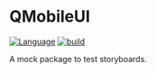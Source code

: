 # QMobileUI

[![Language][swift-shield]][swift-url]
[![build][build-shield]][build-url]

A mock package to test storyboards.

<!-- MARKDOWN LINKS & IMAGES -->
<!-- https://www.markdownguide.org/basic-syntax/#reference-style-links -->
[swift-shield]: http://img.shields.io/badge/language-swift-orange.svg?style=flat
[swift-url]: https://developer.apple.com/swift/
[build-shield]: https://github.com/4d-for-ios/QMobileUI/workflows/Build/badge.svg
[build-url]: https://github.com/4d-for-ios/QMobileUI/actions?workflow=Build